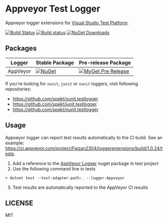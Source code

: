 # Appveyor Test Logger
Appveyor logger extensions for [Visual Studio Test Platform](https://gtihub.com/microsoft/vstest).

[![Build Status](https://travis-ci.com/spekt/appveyor.testlogger.svg?branch=master)](https://travis-ci.com/spekt/appveyor.testlogger)
[![Build status](https://ci.appveyor.com/api/projects/status/l2htcwb0v8tyg9uh?svg=true)](https://ci.appveyor.com/project/spekt/appveyor-testlogger)
[![NuGet Downloads](https://img.shields.io/nuget/dt/AppVeyor.TestLogger)](https://www.nuget.org/packages/AppVeyor.TestLogger/)

## Packages
| Logger | Stable Package | Pre-release Package |
| ------ | -------------- | ------------------- |
| AppVeyor | [![NuGet](https://img.shields.io/nuget/v/Appveyor.TestLogger.svg)](https://www.nuget.org/packages/Appveyor.TestLogger/) | [![MyGet Pre Release](https://img.shields.io/myget/spekt/vpre/appveyor.testlogger.svg)](https://www.myget.org/feed/spekt/package/nuget/Appveyor.TestLogger) |

If you're looking for `xunit`, `junit` or `nunit` loggers, visit following repositories:
* <https://github.com/spekt/xunit.testlogger>
* <https://github.com/spekt/junit.testlogger>
* <https://github.com/spekt/nunit.testlogger>

## Usage
Appveyor logger can report test results automatically to the CI build. See an example: https://ci.appveyor.com/project/Faizan2304/loggerextensions/build/1.0.24/tests.

1. Add a reference to the [AppVeyor Logger](https://www.nuget.org/packages/Appveyor.TestLogger) nuget package in test project
2. Use the following command line in tests
```
> dotnet test --test-adapter-path:. --logger:Appveyor
```
3. Test results are automatically reported to the AppVeyor CI results

## LICENSE
MIT
